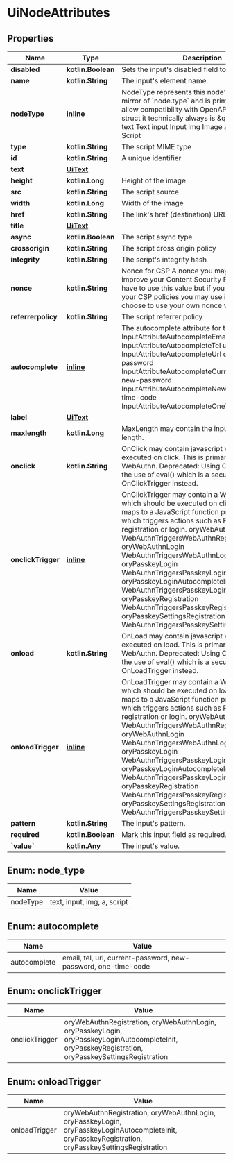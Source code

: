 
# UiNodeAttributes

## Properties
| Name | Type | Description | Notes |
| ------------ | ------------- | ------------- | ------------- |
| **disabled** | **kotlin.Boolean** | Sets the input&#39;s disabled field to true or false. |  |
| **name** | **kotlin.String** | The input&#39;s element name. |  |
| **nodeType** | [**inline**](#NodeType) | NodeType represents this node&#39;s types. It is a mirror of &#x60;node.type&#x60; and is primarily used to allow compatibility with OpenAPI 3.0. In this struct it technically always is \&quot;script\&quot;. text Text input Input img Image a Anchor script Script |  |
| **type** | **kotlin.String** | The script MIME type |  |
| **id** | **kotlin.String** | A unique identifier |  |
| **text** | [**UiText**](UiText.md) |  |  |
| **height** | **kotlin.Long** | Height of the image |  |
| **src** | **kotlin.String** | The script source |  |
| **width** | **kotlin.Long** | Width of the image |  |
| **href** | **kotlin.String** | The link&#39;s href (destination) URL.  format: uri |  |
| **title** | [**UiText**](UiText.md) |  |  |
| **async** | **kotlin.Boolean** | The script async type |  |
| **crossorigin** | **kotlin.String** | The script cross origin policy |  |
| **integrity** | **kotlin.String** | The script&#39;s integrity hash |  |
| **nonce** | **kotlin.String** | Nonce for CSP  A nonce you may want to use to improve your Content Security Policy. You do not have to use this value but if you want to improve your CSP policies you may use it. You can also choose to use your own nonce value! |  |
| **referrerpolicy** | **kotlin.String** | The script referrer policy |  |
| **autocomplete** | [**inline**](#Autocomplete) | The autocomplete attribute for the input. email InputAttributeAutocompleteEmail tel InputAttributeAutocompleteTel url InputAttributeAutocompleteUrl current-password InputAttributeAutocompleteCurrentPassword new-password InputAttributeAutocompleteNewPassword one-time-code InputAttributeAutocompleteOneTimeCode |  [optional] |
| **label** | [**UiText**](UiText.md) |  |  [optional] |
| **maxlength** | **kotlin.Long** | MaxLength may contain the input&#39;s maximum length. |  [optional] |
| **onclick** | **kotlin.String** | OnClick may contain javascript which should be executed on click. This is primarily used for WebAuthn.  Deprecated: Using OnClick requires the use of eval() which is a security risk. Use OnClickTrigger instead. |  [optional] |
| **onclickTrigger** | [**inline**](#OnclickTrigger) | OnClickTrigger may contain a WebAuthn trigger which should be executed on click.  The trigger maps to a JavaScript function provided by Ory, which triggers actions such as PassKey registration or login. oryWebAuthnRegistration WebAuthnTriggersWebAuthnRegistration oryWebAuthnLogin WebAuthnTriggersWebAuthnLogin oryPasskeyLogin WebAuthnTriggersPasskeyLogin oryPasskeyLoginAutocompleteInit WebAuthnTriggersPasskeyLoginAutocompleteInit oryPasskeyRegistration WebAuthnTriggersPasskeyRegistration oryPasskeySettingsRegistration WebAuthnTriggersPasskeySettingsRegistration |  [optional] |
| **onload** | **kotlin.String** | OnLoad may contain javascript which should be executed on load. This is primarily used for WebAuthn.  Deprecated: Using OnLoad requires the use of eval() which is a security risk. Use OnLoadTrigger instead. |  [optional] |
| **onloadTrigger** | [**inline**](#OnloadTrigger) | OnLoadTrigger may contain a WebAuthn trigger which should be executed on load.  The trigger maps to a JavaScript function provided by Ory, which triggers actions such as PassKey registration or login. oryWebAuthnRegistration WebAuthnTriggersWebAuthnRegistration oryWebAuthnLogin WebAuthnTriggersWebAuthnLogin oryPasskeyLogin WebAuthnTriggersPasskeyLogin oryPasskeyLoginAutocompleteInit WebAuthnTriggersPasskeyLoginAutocompleteInit oryPasskeyRegistration WebAuthnTriggersPasskeyRegistration oryPasskeySettingsRegistration WebAuthnTriggersPasskeySettingsRegistration |  [optional] |
| **pattern** | **kotlin.String** | The input&#39;s pattern. |  [optional] |
| **required** | **kotlin.Boolean** | Mark this input field as required. |  [optional] |
| **&#x60;value&#x60;** | [**kotlin.Any**](.md) | The input&#39;s value. |  [optional] |


<a id="NodeType"></a>
## Enum: node_type
| Name | Value |
| ---- | ----- |
| nodeType | text, input, img, a, script |


<a id="Autocomplete"></a>
## Enum: autocomplete
| Name | Value |
| ---- | ----- |
| autocomplete | email, tel, url, current-password, new-password, one-time-code |


<a id="OnclickTrigger"></a>
## Enum: onclickTrigger
| Name | Value |
| ---- | ----- |
| onclickTrigger | oryWebAuthnRegistration, oryWebAuthnLogin, oryPasskeyLogin, oryPasskeyLoginAutocompleteInit, oryPasskeyRegistration, oryPasskeySettingsRegistration |


<a id="OnloadTrigger"></a>
## Enum: onloadTrigger
| Name | Value |
| ---- | ----- |
| onloadTrigger | oryWebAuthnRegistration, oryWebAuthnLogin, oryPasskeyLogin, oryPasskeyLoginAutocompleteInit, oryPasskeyRegistration, oryPasskeySettingsRegistration |



